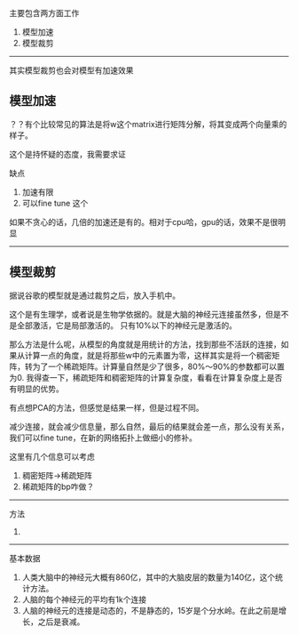 主要包含两方面工作

1. 模型加速
2. 模型裁剪

---

其实模型裁剪也会对模型有加速效果

## 模型加速
？？有个比较常见的算法是将w这个matrix进行矩阵分解，将其变成两个向量乘的样子。

这个是持怀疑的态度，我需要求证

缺点

1. 加速有限
2. 可以fine tune 这个

如果不贪心的话，几倍的加速还是有的。相对于cpu哈，gpu的话，效果不是很明显

---


## 模型裁剪

据说谷歌的模型就是通过裁剪之后，放入手机中。

这个是有生理学，或者说是生物学依据的。就是大脑的神经元连接虽然多，但是不是全部激活，它是局部激活的。
只有10%以下的神经元是激活的。

那么方法是什么呢，从模型的角度就是用统计的方法，找到那些不活跃的连接，如果从计算一点的角度，就是将那些w中的元素置为零，这样其实是将一个稠密矩阵，转为了一个稀疏矩阵。计算量自然是少了很多，80%～90%的参数都可以置为0. 我得查一下，稀疏矩阵和稠密矩阵的计算复杂度，看看在计算复杂度上是否有明显的优势。

有点想PCA的方法，但感觉是结果一样，但是过程不同。

减少连接，就会减少信息量，那么自然，最后的结果就会差一点，那么没有关系，我们可以fine tune，在新的网络拓扑上做细小的修补。

这里有几个信息可以考虑

1. 稠密矩阵->稀疏矩阵
2. 稀疏矩阵的bp咋做？

---

方法

1. 


---

基本数据

1. 人类大脑中的神经元大概有860亿，其中的大脑皮层的数量为140亿，这个统计方法。
2. 人脑的每个神经元的平均有1k个连接
3. 人脑的神经元的连接是动态的，不是静态的，15岁是个分水岭。在此之前是增长，之后是衰减。
